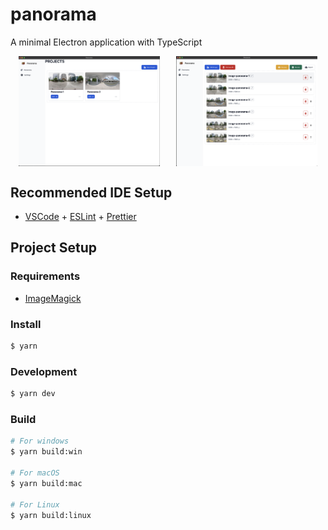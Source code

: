 # panorama

A minimal Electron application with TypeScript

<div style="display: flex; justify-content: space-around;">
  <img src="public/screen-1.png" alt="Image 1" style="width: 45%;"/>
  <img src="public/screen-2.png" alt="Image 2" style="width: 45%;"/>
</div>

## Recommended IDE Setup

- [VSCode](https://code.visualstudio.com/) + [ESLint](https://marketplace.visualstudio.com/items?itemName=dbaeumer.vscode-eslint) + [Prettier](https://marketplace.visualstudio.com/items?itemName=esbenp.prettier-vscode)

## Project Setup

### Requirements

- [ImageMagick](https://imagemagick.org/index.php)

### Install

```bash
$ yarn
```

### Development

```bash
$ yarn dev
```

### Build

```bash
# For windows
$ yarn build:win

# For macOS
$ yarn build:mac

# For Linux
$ yarn build:linux
```
